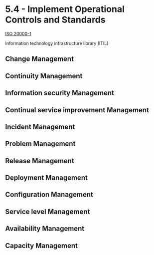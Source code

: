 # 5.4 - Implement Operational Controls and Standards

[ISO 20000-1](https://www.iso.org/standard/70636.html)

Information technology infrastructure library (ITIL)

## Change Management

## Continuity Management

## Information security Management

## Continual service improvement Management

## Incident Management

## Problem Management

## Release Management

## Deployment Management

## Configuration Management

## Service level Management

## Availability Management

## Capacity Management
